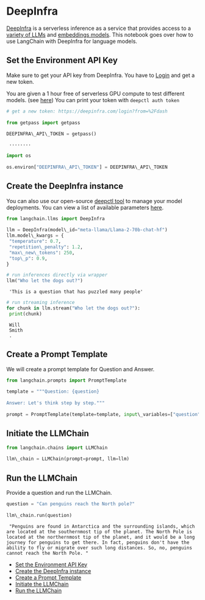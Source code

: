 # DeepInfra

[DeepInfra](https://deepinfra.com/?utm_source=langchain) is a serverless inference as a service that provides access to a [variety of LLMs](https://deepinfra.com/models?utm_source=langchain) and [embeddings models](https://deepinfra.com/models?type=embeddings&utm_source=langchain). This notebook goes over how to use LangChain with DeepInfra for language models.

## Set the Environment API Key[​](#set-the-environment-api-key "Direct link to Set the Environment API Key")

Make sure to get your API key from DeepInfra. You have to [Login](https://deepinfra.com/login?from=%2Fdash) and get a new token.

You are given a 1 hour free of serverless GPU compute to test different models. (see [here](https://github.com/deepinfra/deepctl#deepctl))
You can print your token with `deepctl auth token`

```python
# get a new token: https://deepinfra.com/login?from=%2Fdash  
  
from getpass import getpass  
  
DEEPINFRA\_API\_TOKEN = getpass()  

```

```text
 ········  

```

```python
import os  
  
os.environ["DEEPINFRA\_API\_TOKEN"] = DEEPINFRA\_API\_TOKEN  

```

## Create the DeepInfra instance[​](#create-the-deepinfra-instance "Direct link to Create the DeepInfra instance")

You can also use our open-source [deepctl tool](https://github.com/deepinfra/deepctl#deepctl) to manage your model deployments. You can view a list of available parameters [here](https://deepinfra.com/databricks/dolly-v2-12b#API).

```python
from langchain.llms import DeepInfra  
  
llm = DeepInfra(model\_id="meta-llama/Llama-2-70b-chat-hf")  
llm.model\_kwargs = {  
 "temperature": 0.7,  
 "repetition\_penalty": 1.2,  
 "max\_new\_tokens": 250,  
 "top\_p": 0.9,  
}  

```

```python
# run inferences directly via wrapper  
llm("Who let the dogs out?")  

```

```text
 'This is a question that has puzzled many people'  

```

```python
# run streaming inference  
for chunk in llm.stream("Who let the dogs out?"):  
 print(chunk)  

```

```text
 Will  
 Smith  
 .  

```

## Create a Prompt Template[​](#create-a-prompt-template "Direct link to Create a Prompt Template")

We will create a prompt template for Question and Answer.

```python
from langchain.prompts import PromptTemplate  
  
template = """Question: {question}  
  
Answer: Let's think step by step."""  
  
prompt = PromptTemplate(template=template, input\_variables=["question"])  

```

## Initiate the LLMChain[​](#initiate-the-llmchain "Direct link to Initiate the LLMChain")

```python
from langchain.chains import LLMChain  
  
llm\_chain = LLMChain(prompt=prompt, llm=llm)  

```

## Run the LLMChain[​](#run-the-llmchain "Direct link to Run the LLMChain")

Provide a question and run the LLMChain.

```python
question = "Can penguins reach the North pole?"  
  
llm\_chain.run(question)  

```

```text
 "Penguins are found in Antarctica and the surrounding islands, which are located at the southernmost tip of the planet. The North Pole is located at the northernmost tip of the planet, and it would be a long journey for penguins to get there. In fact, penguins don't have the ability to fly or migrate over such long distances. So, no, penguins cannot reach the North Pole. "  

```

- [Set the Environment API Key](#set-the-environment-api-key)
- [Create the DeepInfra instance](#create-the-deepinfra-instance)
- [Create a Prompt Template](#create-a-prompt-template)
- [Initiate the LLMChain](#initiate-the-llmchain)
- [Run the LLMChain](#run-the-llmchain)
